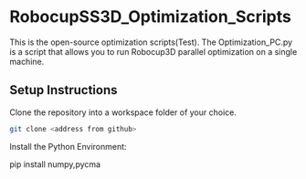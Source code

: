 # RobocupSS3D_Optimization_Scripts
This is the open-source optimization scripts(Test). The Optimization_PC.py is a script that allows you to run Robocup3D parallel optimization on a single machine.

## Setup Instructions

Clone the repository into a workspace folder of your choice.

```bash
git clone <address from github>
```

Install the Python Environment:

pip install numpy,pycma


